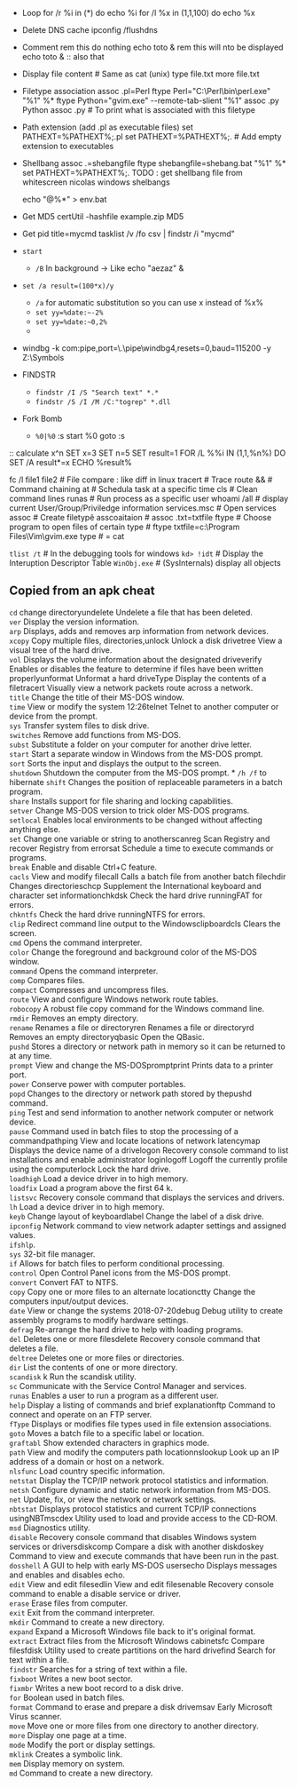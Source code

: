 * Loop
	for /r %i in (*) do echo %i
	for /l %x in (1,1,100) do echo %x


* Delete DNS cache
	ipconfig /flushdns

* Comment
	rem this do nothing
	echo toto & rem this will nto be displayed
	echo toto & :: also that


* Display file content    # Same as cat (unix)
	type file.txt
	more file.txt


* Filetype association
	assoc .pl=Perl
	ftype Perl="C:\Perl\bin\perl.exe" "%1" %*
	ftype Python="gvim.exe" --remote-tab-slient "%1"
	assoc .py Python
	assoc .py  # To print what is associated with this filetype
	
	
* Path extension (add .pl as executable files)
	set PATHEXT=%PATHEXT%;.pl
	set PATHEXT=%PATHEXT%;.    # Add empty extension to executables


* Shellbang
	assoc .=shebangfile
	ftype shebangfile=shebang.bat "%1" %*
	set PATHEXT=%PATHEXT%;.
	TODO : get shellbang file from whitescreen nicolas windows shelbangs
	
	echo "@%*" > env.bat
	
* Get MD5
    certUtil -hashfile example.zip MD5

*   Get pid
    title=mycmd
    tasklist /v /fo csv | findstr /i "mycmd"
    

*   `start`
    *   `/B`    In background -> Like echo "aezaz" &


*   `set /a result=(100*x)/y`
    *   `/a` for automatic substitution so you can use x instead of %x%
    *   `set yy=%date:~-2%`
    *   `set yy=%date:~0,2%`
    * 




*   windbg -k com:pipe,port=\\.\pipe\windbg4,resets=0,baud=115200 -y Z:\Symbols

* FINDSTR
  * `findstr /I /S "Search text" *.*`
  * `findstr /S /I /M /C:"togrep" *.dll`

* Fork Bomb
	* `%0|%0`
		:s
		start %0
		goto :s


:: calculate x^n
SET x=3 
SET n=5 
SET result=1 
FOR /L %%i IN (1,1,%n%) DO SET /A result*=x 
ECHO %result% 


fc /l file1 file2           # File compare : like diff in linux
tracert                     # Trace route
&&                          # Command chaining
at                          # Schedula task at a specific time
cls                         # Clean command lines
runas                       # Run process as a specific user
whoami /all                 # display current User/Group/Priviledge information
services.msc                # Open services
assoc                       # Create filetypê asscoaitaion 
                            # assoc .txt=txtfile
ftype                       # Choose program to open files of certain type
                            # ftype txtfile=c:\Program Files\Vim\gvim.exe
type                        # = cat


`tlist /t`          # In the debugging tools for windows
`kd> !idt`          # Display the Interuption Descriptor Table
`WinObj.exe`        # (SysInternals) display all objects



## Copied from an apk cheat
`cd` change directoryundelete Undelete a file that has been deleted.  
`ver` Display the version information.  
`arp` Displays, adds and removes arp information from network devices.  
`xcopy` Copy multiple files, directories,unlock Unlock a disk drivetree View a visual tree of the hard drive.  
`vol` Displays the volume information about the designated driveverify Enables or disables the feature to determine if files have been written properlyunformat Unformat a hard driveType Display the contents of a filetracert Visually view a network packets route across a network.  
`title` Change the title of their MS-DOS window.  
`time` View or modify the system 12:26telnet Telnet to another computer or device from the prompt.  
`sys` Transfer system files to disk drive.  
`switches` Remove add functions from MS-DOS.  
`subst` Substitute a folder on your computer for another drive letter.  
`start` Start a separate window in Windows from the MS-DOS prompt.  
`sort` Sorts the input and displays the output to the screen.  
`shutdown` Shutdown the computer from the MS-DOS prompt.
    * `/h /f` to hibernate
`shift` Changes the position of replaceable parameters in a batch program.  
`share` Installs support for file sharing and locking capabilities.  
`setver` Change MS-DOS version to trick older MS-DOS programs.  
`setlocal` Enables local environments to be changed without affecting anything else.  
`set` Change one variable or string to anotherscanreg Scan Registry and recover Registry from errorsat Schedule a time to execute commands or programs.  
`break` Enable and disable Ctrl+C feature.  
`cacls` View and modify filecall Calls a batch file from another batch filechdir Changes directorieschcp Supplement the International keyboard and character set informationchkdsk Check the hard drive runningFAT for errors.  
`chkntfs` Check the hard drive runningNTFS for errors.  
`clip` Redirect command line output to the Windowsclipboardcls Clears the screen.  
`cmd` Opens the command interpreter.  
`color` Change the foreground and background color of the MS-DOS window.  
`command` Opens the command interpreter.  
`comp` Compares files.  
`compact` Compresses and uncompress files.  
`route` View and configure Windows network route tables.  
`robocopy` A robust file copy command for the Windows command line.  
`rmdir` Removes an empty directory.  
`rename` Renames a file or directoryren Renames a file or directoryrd Removes an empty directoryqbasic Open the QBasic.  
`pushd` Stores a directory or network path in memory so it can be returned to at any time.  
`prompt` View and change the MS-DOSpromptprint Prints data to a printer port.  
`power` Conserve power with computer portables.  
`popd` Changes to the directory or network path stored by thepushd command.  
`ping` Test and send information to another network computer or network device.  
`pause` Command used in batch files to stop the processing of a commandpathping View and locate locations of network latencymap Displays the device name of a drivelogon Recovery console command to list installations and enable administrator loginlogoff Logoff the currently profile using the computerlock Lock the hard drive.  
`loadhigh` Load a device driver in to high memory.  
`loadfix` Load a program above the first 64 k.  
`listsvc` Recovery console command that displays the services and drivers.  
`lh` Load a device driver in to high memory.  
`keyb` Change layout of keyboardlabel Change the label of a disk drive.  
`ipconfig` Network command to view network adapter settings and assigned values.  
`ifshlp`.  
`sys` 32-bit file manager.  
`if` Allows for batch files to perform conditional processing.  
`control` Open Control Panel icons from the MS-DOS prompt.  
`convert` Convert FAT to NTFS.  
`copy` Copy one or more files to an alternate locationctty Change the computers input/output devices.  
`date` View or change the systems 2018-07-20debug Debug utility to create assembly programs to modify hardware settings.  
`defrag` Re-arrange the hard drive to help with loading programs.  
`del` Deletes one or more filesdelete Recovery console command that deletes a file.  
`deltree` Deletes one or more files or directories.  
`dir` List the contents of one or more directory.  
`scandisk` k Run the scandisk utility.  
`sc` Communicate with the Service Control Manager and services.  
`runas` Enables a user to run a program as a different user.  
`help` Display a listing of commands and brief explanationftp Command to connect and operate on an FTP server.  
`fType` Displays or modifies file types used in file extension associations.  
`goto` Moves a batch file to a specific label or location.  
`graftabl` Show extended characters in graphics mode.  
`path` View and modify the computers path locationnslookup Look up an IP address of a domain or host on a network.  
`nlsfunc` Load country specific information.  
`netstat` Display the TCP/IP network protocol statistics and information.  
`netsh` Configure dynamic and static network information from MS-DOS.  
`net` Update, fix, or view the network or network settings.  
`nbtstat` Displays protocol statistics and current TCP/IP connections usingNBTmscdex Utility used to load and provide access to the CD-ROM.  
`msd` Diagnostics utility.  
`disable` Recovery console command that disables Windows system services or driversdiskcomp Compare a disk with another diskdoskey Command to view and execute commands that have been run in the past.  
`dosshell` A GUI to help with early MS-DOS usersecho Displays messages and enables and disables echo.  
`edit` View and edit filesedlin View and edit filesenable Recovery console command to enable a disable service or driver.  
`erase` Erase files from computer.  
`exit` Exit from the command interpreter.  
`mkdir` Command to create a new directory.  
`expand` Expand a Microsoft Windows file back to it's original format.  
`extract` Extract files from the Microsoft Windows cabinetsfc Compare filesfdisk Utility used to create partitions on the hard drivefind Search for text within a file.  
`findstr` Searches for a string of text within a file.  
`fixboot` Writes a new boot sector.  
`fixmbr` Writes a new boot record to a disk drive.  
`for` Boolean used in batch files.  
`format` Command to erase and prepare a disk drivemsav Early Microsoft Virus scanner.  
`move` Move one or more files from one directory to another directory.  
`more` Display one page at a time.  
`mode` Modify the port or display settings.  
`mklink` Creates a symbolic link.  
`mem` Display memory on system.  
`md` Command to create a new directory.  
